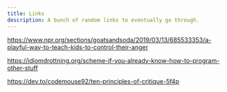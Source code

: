 ```yaml
---
title: Links
description: A bunch of random links to eventually go through.
---
```


https://www.npr.org/sections/goatsandsoda/2019/03/13/685533353/a-playful-way-to-teach-kids-to-control-their-anger

https://idiomdrottning.org/scheme-if-you-already-know-how-to-program-other-stuff

https://dev.to/codemouse92/ten-principles-of-critique-5f4p